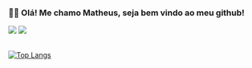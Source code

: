 ### :raising_hand_man: Olá! Me chamo Matheus, seja bem vindo ao meu github! 

<section>
  <a href="https://www.linkedin.com/in/matheus-roque-/" target="_blank"><img src="https://img.shields.io/badge/LinkedIn-0077B5?style=for-the-badge&logo=linkedin&logoColor=white"/></a>
  <a href="https://www.instagram.com/matthroque/" target="_blank"><img src="https://img.shields.io/badge/Instagram-E4405F?style=for-the-badge&logo=instagram&logoColor=white"/></a>
</section>

<br>

[![Top Langs](https://github-readme-stats.vercel.app/api/top-langs/?username=mathroque&layout=compact)](https://github.com/anuraghazra/github-readme-stats)

##


